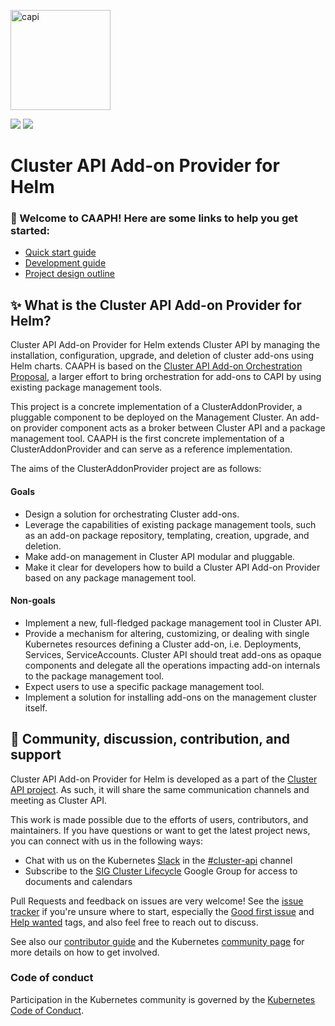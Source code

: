<a href="https://cluster-api.sigs.k8s.io"><img alt="capi" src="./logos/kubernetes-cluster-logos_final-02.svg" width="160x" /></a>
<p>
<a href="https://godoc.org/sigs.k8s.io/cluster-api"><img src="https://godoc.org/sigs.k8s.io/cluster-api?status.svg"></a>
<!-- join kubernetes slack channel for cluster-api -->
<a href="http://slack.k8s.io/">
<img src="https://img.shields.io/badge/join%20slack-%23cluster--api-brightgreen"></a>
</p>

# Cluster API Add-on Provider for Helm

### 👋 Welcome to CAAPH! Here are some links to help you get started:

- [Quick start guide](./docs/quick-start.md)
- [Development guide](./docs/development.md)
- [Project design outline](https://github.com/kubernetes-sigs/cluster-api/blob/main/docs/proposals/20220712-cluster-api-addon-orchestration.md)

## ✨ What is the Cluster API Add-on Provider for Helm?

Cluster API Add-on Provider for Helm extends Cluster API by managing the installation, configuration, upgrade, and deletion of cluster add-ons using Helm charts. CAAPH is based on the [Cluster API Add-on Orchestration Proposal](https://github.com/kubernetes-sigs/cluster-api/blob/main/docs/proposals/20220712-cluster-api-addon-orchestration.md), a larger effort to bring orchestration for add-ons to CAPI by using existing package management tools. 

This project is a concrete implementation of a ClusterAddonProvider, a pluggable component to be deployed on the Management Cluster. An add-on provider component acts as a broker between Cluster API and a package management tool. CAAPH is the first concrete implementation of a ClusterAddonProvider and can serve as a reference implementation.

The aims of the ClusterAddonProvider project are as follows:

#### Goals

- Design a solution for orchestrating Cluster add-ons.
- Leverage the capabilities of existing package management tools, such as an add-on package repository, templating, creation, upgrade, and deletion.
- Make add-on management in Cluster API modular and pluggable.
- Make it clear for developers how to build a Cluster API Add-on Provider based on any package management tool.

#### Non-goals

- Implement a new, full-fledged package management tool in Cluster API.
- Provide a mechanism for altering, customizing, or dealing with single Kubernetes resources defining a Cluster add-on, i.e. Deployments, Services, ServiceAccounts. Cluster API should treat add-ons as opaque components and delegate all the operations impacting add-on internals to the package management tool.
- Expect users to use a specific package management tool.
- Implement a solution for installing add-ons on the management cluster itself.

## 🤗 Community, discussion, contribution, and support

Cluster API Add-on Provider for Helm is developed as a part of the [Cluster API project](https://github.com/kubernetes-sigs/cluster-api). As such, it will share the same communication channels and meeting as Cluster API.

This work is made possible due to the efforts of users, contributors, and maintainers. If you have questions or want to get the latest project news, you can connect with us in the following ways:

- Chat with us on the Kubernetes [Slack](http://slack.k8s.io/) in the [#cluster-api](https://kubernetes.slack.com/archives/C8TSNPY4T) channel
- Subscribe to the [SIG Cluster Lifecycle](https://groups.google.com/forum/#!forum/kubernetes-sig-cluster-lifecycle) Google Group for access to documents and calendars

Pull Requests and feedback on issues are very welcome!
See the [issue tracker](https://github.com/kubernetes-sigs/cluster-api-addon-provider-helm/issues) if you're unsure where to start, especially the [Good first issue](https://github.com/kubernetes-sigs/cluster-api-addon-provider-helm/issues?q=is%3Aopen+is%3Aissue+label%3A%22good+first+issue%22) and [Help wanted](https://github.com/kubernetes-sigs/cluster-api-addon-provider-helm/issues?q=is%3Aopen+is%3Aissue+label%3A%22help+wanted%22) tags, and
also feel free to reach out to discuss.

See also our [contributor guide](CONTRIBUTING.md) and the Kubernetes [community page](https://kubernetes.io/community/) for more details on how to get involved.

### Code of conduct

Participation in the Kubernetes community is governed by the [Kubernetes Code of Conduct](code-of-conduct.md).
